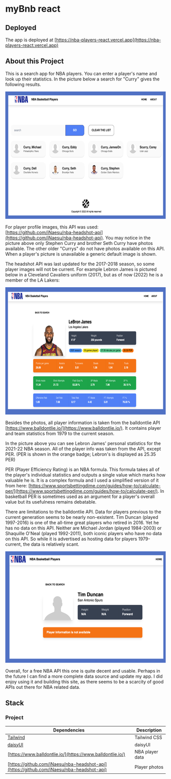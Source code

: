 # myBnb react

## Deployed

The app is deployed at [https://nba-players-react.vercel.app](https://nba-players-react.vercel.app)

## About this Project

This is a search app for NBA players.  You can enter a player's name and look up their statistics.  In the picture below a search for "Curry" gives the following results.

<img src="https://raw.githubusercontent.com/jtc27/nba-players-react/main/src/images/github-preview/a.png" height="400">

For player profile images, this API was used: [https://github.com/iNaesu/nba-headshot-api](https://github.com/iNaesu/nba-headshot-api).  You may notice in the picture above only Stephen Curry and brother Seth Curry have photos available.  The other older "Currys" do not have photos available on this API.  When a player's picture is unavailable a generic default image is shown.

The headshot API was last updated for the 2017-2018 season, so some player images will not be current.  For example Lebron James is pictured below in a Cleveland Cavaliers uniform (2017), but as of now (2022) he is a member of the LA Lakers:

<img src="https://raw.githubusercontent.com/jtc27/nba-players-react/main/src/images/github-preview/b.png" height="400">

Besides the photos, all player information is taken from the balldontlie API [https://www.balldontlie.io/](https://www.balldontlie.io/).  It contains player and team statistics from 1979 to the current season.

In the picture above you can see Lebron James' personal statistics for the 2021-22 NBA season.  All of the player info was taken from the API, except PER.  (PER is shown in the orange badge; Lebron's is displayed as 25.35 PER)  

PER (Player Efficiency Rating) is an NBA formula.  This formula takes all of the player's individual statistics and outputs a single value which marks how valuable he is.  It is a complex formula and I used a simplified version of it from here: [https://www.sportsbettingdime.com/guides/how-to/calculate-per/](https://www.sportsbettingdime.com/guides/how-to/calculate-per/).  In basketball PER is sometimes used as an argument for a player's overall value but its usefulness remains debatable. 

There are limitations to the balldontlie API.  Data for players previous to the current generation seems to be nearly non-existent.  Tim Duncan (played 1997-2016) is one of the all-time great players who retired in 2016.  Yet he has no data on this API.  Neither are Michael Jordan (played 1984-2003) or Shaquille O'Neal (played 1992-2011), both iconic players who have no data on this API.  So while it is advertised as hosting data for players 1979-current, the data is relatively scant.

<img src="https://raw.githubusercontent.com/jtc27/nba-players-react/main/src/images/github-preview/c.png" height="350">

Overall, for a free NBA API this one is quite decent and usable.  Perhaps in the future I can find a more complete data source and update my app.  I did enjoy using it and building this site, as there seems to be a scarcity of good APIs out there for NBA related data.

## Stack

### Project

| Dependencies  | Description |
| ------------- | ------------- |
|  [Tailwind](https://tailwindcss.com/)  | Tailwind CSS |
|  [daisyUI](https://daisyui.com/)  | daisyUI  |
|  [https://www.balldontlie.io/](https://www.balldontlie.io/)  | NBA player data  |
|  [https://github.com/iNaesu/nba-headshot-api](https://github.com/iNaesu/nba-headshot-api)  | Player photos  |
 